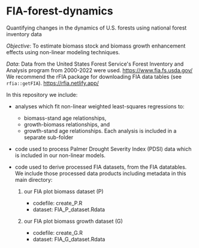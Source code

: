 # FIA-forest-dynamics

Quantifying changes in the dynamics of U.S. forests using national forest inventory data

*Objective*:  To estimate biomass stock and biomass growth enhancement effects using non-linear modeling techniques. 

*Data*:  Data from the United States Forest Service's Forest Inventory and Analysis program from 2000-2022 were used. https://www.fia.fs.usda.gov/
We recommend the rFIA package for downloading FIA data tables (see `rfia::getFIA`).  https://rfia.netlify.app/ 

In this repository we include: 

* analyses which fit non-linear weighted least-squares regressions to: 
    - biomass-stand age relationships, 
    - growth-biomass relationships, and 
    - growth-stand age relationships.
Each analysis is included in a separate sub-folder


* code used to process Palmer Drought Severity Index (PDSI) data which is included in our non-linear models.
 
 
* code used to derive processed FIA datasets, from the FIA datatables.  We include those processed data products including metadata in this main directory:
    1.  our FIA plot biomass dataset (P)
        - codefile: create_P.R
        - dataset: FIA_P_dataset.Rdata
    
    2. our FIA plot biomass growth dataset (G)
        - codefile: create_G.R
        - dataset: FIA_G_dataset.Rdata

